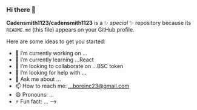 ### Hi there 👋

**Cadensmith1123/cadensmith1123** is a ✨ _special_ ✨ repository because its `README.md` (this file) appears on your GitHub profile.

Here are some ideas to get you started:

- 🔭 I’m currently working on ...
- 🌱 I’m currently learning ...React
- 👯 I’m looking to collaborate on ...BSC token
- 🤔 I’m looking for help with ...
- 💬 Ask me about ...
- 📫 How to reach me: ...boreinc23@gmail.com
- 😄 Pronouns: ...
- ⚡ Fun fact: ...
-->

